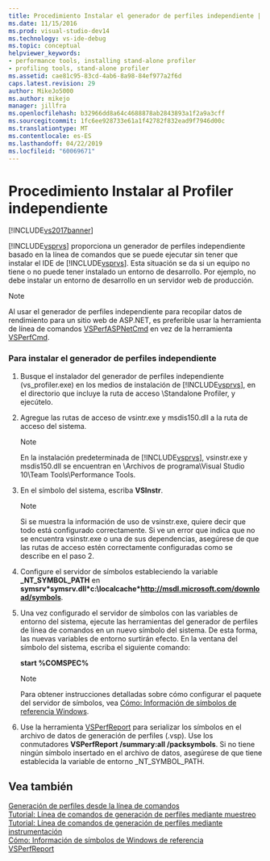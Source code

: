 ```yaml
---
title: Procedimiento Instalar el generador de perfiles independiente | Microsoft Docs
ms.date: 11/15/2016
ms.prod: visual-studio-dev14
ms.technology: vs-ide-debug
ms.topic: conceptual
helpviewer_keywords:
- performance tools, installing stand-alone profiler
- profiling tools, stand-alone profiler
ms.assetid: cae81c95-83cd-4ab6-8a98-84ef977a2f6d
caps.latest.revision: 29
author: MikeJo5000
ms.author: mikejo
manager: jillfra
ms.openlocfilehash: b32966dd8a64c4688878ab2843893a1f2a9a3cff
ms.sourcegitcommit: 1fc6ee928733e61a1f42782f832ead9f7946d00c
ms.translationtype: MT
ms.contentlocale: es-ES
ms.lasthandoff: 04/22/2019
ms.locfileid: "60069671"
---
```

# <a name="how-to-install-the-stand-alone-profiler"></a>Procedimiento Instalar al Profiler independiente
[!INCLUDE[vs2017banner](../includes/vs2017banner.md)]

[!INCLUDE[vsprvs](../includes/vsprvs-md.md)] proporciona un generador de perfiles independiente basado en la línea de comandos que se puede ejecutar sin tener que instalar el IDE de [!INCLUDE[vsprvs](../includes/vsprvs-md.md)]. Esta situación se da si un equipo no tiene o no puede tener instalado un entorno de desarrollo. Por ejemplo, no debe instalar un entorno de desarrollo en un servidor web de producción.  
  
> [!NOTE]
>  Al usar el generador de perfiles independiente para recopilar datos de rendimiento para un sitio web de ASP.NET, es preferible usar la herramienta de línea de comandos [VSPerfASPNetCmd](../profiling/vsperfaspnetcmd.md) en vez de la herramienta [VSPerfCmd](../profiling/vsperfcmd.md).  
  
### <a name="to-install-the-stand-alone-profiler"></a>Para instalar el generador de perfiles independiente  
  
1. Busque el instalador del generador de perfiles independiente (vs_profiler.exe) en los medios de instalación de [!INCLUDE[vsprvs](../includes/vsprvs-md.md)], en el directorio que incluye la ruta de acceso \Standalone Profiler, y ejecútelo.  
  
2. Agregue las rutas de acceso de vsintr.exe y msdis150.dll a la ruta de acceso del sistema.  
  
    > [!NOTE]
    >  En la instalación predeterminada de [!INCLUDE[vsprvs](../includes/vsprvs-md.md)], vsinstr.exe y msdis150.dll se encuentran en \Archivos de programa\Visual Studio 10\Team Tools\Performance Tools.  
  
3. En el símbolo del sistema, escriba **VSInstr**.  
  
    > [!NOTE]
    >  Si se muestra la información de uso de vsinstr.exe, quiere decir que todo está configurado correctamente. Si ve un error que indica que no se encuentra vsinstr.exe o una de sus dependencias, asegúrese de que las rutas de acceso estén correctamente configuradas como se describe en el paso 2.  
  
4. Configure el servidor de símbolos estableciendo la variable **_NT_SYMBOL_PATH** en **symsrv\*symsrv.dll\*c:\localcache\*http://msdl.microsoft.com/download/symbols**.  
  
5. Una vez configurado el servidor de símbolos con las variables de entorno del sistema, ejecute las herramientas del generador de perfiles de línea de comandos en un nuevo símbolo del sistema. De esta forma, las nuevas variables de entorno surtirán efecto. En la ventana del símbolo del sistema, escriba el siguiente comando:  
  
     **start %COMSPEC%**  
  
    > [!NOTE]
    >  Para obtener instrucciones detalladas sobre cómo configurar el paquete del servidor de símbolos, vea [Cómo: Información de símbolos de referencia Windows](../profiling/how-to-reference-windows-symbol-information.md).  
  
6. Use la herramienta [VSPerfReport](../profiling/vsperfreport.md) para serializar los símbolos en el archivo de datos de generación de perfiles (.vsp). Use los conmutadores **VSPerfReport /summary:all /packsymbols**. Si no tiene ningún símbolo insertado en el archivo de datos, asegúrese de que tiene establecida la variable de entorno _NT_SYMBOL_PATH.  
  
## <a name="see-also"></a>Vea también  
 [Generación de perfiles desde la línea de comandos](../profiling/using-the-profiling-tools-from-the-command-line.md)   
 [Tutorial: Línea de comandos de generación de perfiles mediante muestreo](../profiling/walkthrough-command-line-profiling-using-sampling.md)   
 [Tutorial: Línea de comandos de generación de perfiles mediante instrumentación](../profiling/walkthrough-command-line-profiling-using-instrumentation.md)   
 [Cómo: Información de símbolos de Windows de referencia](../profiling/how-to-reference-windows-symbol-information.md)   
 [VSPerfReport](../profiling/vsperfreport.md)
